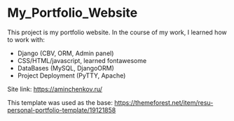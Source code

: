 # My_Portfolio_Website
This project is my portfolio website.
In the course of my work, I learned how to work with:
- Django (CBV, ORM, Admin panel)
- CSS/HTML/javascript, learned fontawesome
- DataBases (MySQL, DjangoORM)
- Project Deployment (PyTTY, Apache)

Site link: https://aminchenkov.ru/


This template was used as the base: https://themeforest.net/item/resu-personal-portfolio-template/19121858

